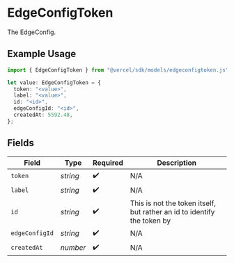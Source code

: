 # EdgeConfigToken

The EdgeConfig.

## Example Usage

```typescript
import { EdgeConfigToken } from "@vercel/sdk/models/edgeconfigtoken.js";

let value: EdgeConfigToken = {
  token: "<value>",
  label: "<value>",
  id: "<id>",
  edgeConfigId: "<id>",
  createdAt: 5592.48,
};
```

## Fields

| Field                                                                   | Type                                                                    | Required                                                                | Description                                                             |
| ----------------------------------------------------------------------- | ----------------------------------------------------------------------- | ----------------------------------------------------------------------- | ----------------------------------------------------------------------- |
| `token`                                                                 | *string*                                                                | :heavy_check_mark:                                                      | N/A                                                                     |
| `label`                                                                 | *string*                                                                | :heavy_check_mark:                                                      | N/A                                                                     |
| `id`                                                                    | *string*                                                                | :heavy_check_mark:                                                      | This is not the token itself, but rather an id to identify the token by |
| `edgeConfigId`                                                          | *string*                                                                | :heavy_check_mark:                                                      | N/A                                                                     |
| `createdAt`                                                             | *number*                                                                | :heavy_check_mark:                                                      | N/A                                                                     |